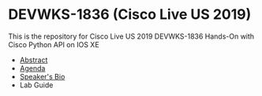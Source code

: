 # DEVWKS-1836 (Cisco Live US 2019)

This is the repository for Cisco Live US 2019 DEVWKS-1836 Hands-On with Cisco Python API on IOS XE

* [Abstract](ABSTRACT.md)
* [Agenda](AGENDA.md)
* [Speaker's Bio](BIO.md)
* Lab Guide